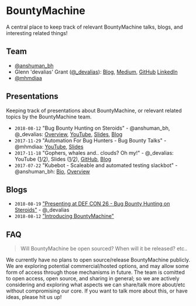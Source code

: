# BountyMachine

A central place to keep track of relevant BountyMachine talks, blogs, and interesting related things!

## Team

* [@anshuman_bh](https://twitter.com/anshuman_bh)
* Glenn 'devalias' Grant ([@_devalias](https://twitter.com/_devalias)): [Blog](https://www.devalias.net/), [Medium](https://medium.com/@devalias), [GitHub](https://github.com/0xdevalias) [LinkedIn](https://www.linkedin.com/in/glenn-devalias-grant/)
* [@mhmdiaa](https://twitter.com/mhmdiaa)

## Presentations

Keeping track of presentations about BountyMachine, or relevant related topics by the BountyMachine team.

* `2018-08-12` "Bug Bounty Hunting on Steroids" - @anshuman_bh, @_devalias: [Overview](http://reconvillage.org/talks-2018/#bug-bounty-hunting-on-steroids---anshuman-bhartiya-and-glenn-devalias-grant), [YouTube](#TODO), [Slides](https://speakerdeck.com/bountymachine/bug-bounty-hunting-on-steroids), [Blog](https://medium.com/@bountymachine/introducing-bountymachine-234cad93b5d2)
* `2017-11-29` "Automation For Bug Hunters - Bug Bounty Talks" - @mhmdiaa: [YouTube](https://www.youtube.com/watch?v=3Q-QyGlc_Xk), [Slides](https://speakerdeck.com/mhmdiaa/automation-for-bug-hunters)
* `2017-11-18` "Gophers, whales and.. clouds? Oh my!" - @_devalias: YouTube ([1](https://www.youtube.com/watch?v=Y2W-Kw24Zpg)/[2](https://www.youtube.com/watch?v=adWzygDdQLw)), Slides ([1](https://speakerdeck.com/0xdevalias/gophers-whales-and-dot-clouds-oh-my)/[2](https://www.slideshare.net/GlenndevaliasGrant/gophers-whales-and-clouds-oh-my)), [GitHub](https://github.com/0xdevalias/gopherblazer), [Blog](https://medium.com/@devalias/presenting-all-the-things-bsides-wellington-csides-canberra-sectalks-canberra-ff3bfec6b79a)
* `2017-07-22` "Kubebot - Scaleable and automated testing slackbot" - @anshuman_bh: [Bio](https://www.blackhat.com/us-17/presenters/Anshuman-Bhartiya.html), [Overview](https://www.blackhat.com/us-17/arsenal.html#kubebot-scaleable-and-automated-testing-slackbot-with-the-backend-running-on-kubernetes)

## Blogs

* `2018-08-19` ["Presenting at DEF CON 26 - Bug Bounty Hunting on Steroids"](https://medium.com/@devalias/presenting-at-def-con-26-bug-bounty-hunting-on-steroids-df3273c2853a) - @_devalias
* `2018-08-12` ["Introducing BountyMachine"](https://medium.com/@bountymachine/introducing-bountymachine-234cad93b5d2)

## FAQ

> Will BountyMachine be open sourced? When will it be released? etc..

We currently have no plans to open source/release BountyMachine publicly. We are exploring potential commercial/hosted options, and may allow some form of access through those mechanisms in future. The team is comitted to open access, open source, and sharing in general; so we are actively considering and exploring what aspects we can share/talk more about/etc without compromising our core. If you want to talk more about this, or have ideas, please hit us up!
